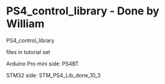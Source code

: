 # PS4_control_library - Done by William
PS4_control_library

files in tutorial set

Arduino Pro mini side: PS4BT

STM32 side: STM_PS4_Lib_done_10_3

